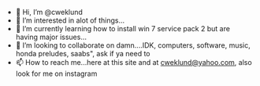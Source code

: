 - 👋 Hi, I’m @cweklund
- 👀 I’m interested in alot of things...
- 🌱 I’m currently learning how to install win 7 service pack 2 but are having major issues...
- 💞️ I’m looking to collaborate on damn....IDK, computers, software, music, honda preludes, saabs", ask if ya need to
- 📫 How to reach me...here at this site and at cweklund@yahoo.com, also look for me on instagram

<!---
cweklund/cweklund is a ✨ special ✨ repository because its `README.md` (this file) appears on your GitHub profile.
You can click the Preview link to take a look at your changes.
--->
